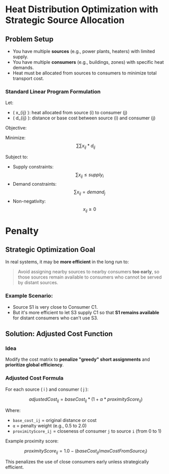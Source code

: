 # Heat Distribution Optimization with Strategic Source Allocation

##  Problem Setup

- You have multiple **sources** (e.g., power plants, heaters) with limited supply.
- You have multiple **consumers** (e.g., buildings, zones) with specific heat demands.
- Heat must be allocated from sources to consumers to minimize total transport cost.

###  Standard Linear Program Formulation

Let:
- \( x_{ij} \): heat allocated from source \(i\) to consumer \(j\)
- \( d_{ij} \): distance or base cost between source \(i\) and consumer \(j\)

Objective:

Minimize: 
$$
∑∑ x_{ij} * d_{ij}
$$

Subject to:
- Supply constraints: $$ ∑ x_{ij} ≤ supply_i$$
- Demand constraints: $$ ∑ x_{ij} = demand_j $$
- Non-negativity: $$ x_{ij} ≥ 0 $$

# Penalty

## Strategic Optimization Goal

In real systems, it may be **more efficient** in the long run to:

> Avoid assigning nearby sources to nearby consumers **too early**, so those sources remain available to consumers who cannot be served by distant sources.

### Example Scenario:

- Source S1 is very close to Consumer C1.
- But it's more efficient to let S3 supply C1 so that **S1 remains available** for distant consumers who can't use S3.


## Solution: Adjusted Cost Function

### Idea

Modify the cost matrix to **penalize "greedy" short assignments** and **prioritize global efficiency**.

### Adjusted Cost Formula

For each source \( i \) and consumer \( j \):

$$
    adjustedCost_{ij} = baseCost_{ij} * (1 + α * proximityScore_{ij})
$$

Where:
- `base_cost_ij` = original distance or cost
- `α` = penalty weight (e.g., 0.5 to 2.0)
- `proximityScore_ij` = closeness of consumer `j` to source `i` (from 0 to 1)

Example proximity score:

$$
proximityScore_{ij} = 1.0 - (baseCost_{ij} / maxCostFromSource_i)
$$

This penalizes the use of close consumers early unless strategically efficient.